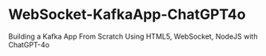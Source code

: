 # WebSocket-KafkaApp-ChatGPT4o
Building a Kafka App From Scratch Using HTML5, WebSocket, NodeJS with ChatGPT-4o
